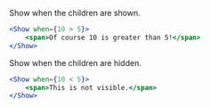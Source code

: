 Show when the children are shown.

```jsx
<Show when={10 > 5}>
    <span>Of course 10 is greater than 5!</span>
</Show>
```

Show when the children are hidden.

```jsx
<Show when={10 < 5}>
    <span>This is not visible.</span>
</Show>
```